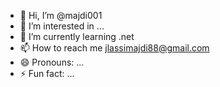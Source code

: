 - 👋 Hi, I’m @majdi001
- 👀 I’m interested in ...
- 🌱 I’m currently learning .net
- 📫 How to reach me jlassimajdi88@gmail.com
- 😄 Pronouns: ...
- ⚡ Fun fact: ...

<!---
majdi001/majdi001 is a ✨ special ✨ repository because its `README.md` (this file) appears on your GitHub profile.
You can click the Preview link to take a look at your changes.
--->
